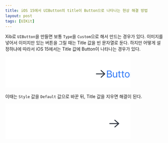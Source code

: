```yaml
---
title: iOS 15에서 UIButton의 title이 Button으로 나타나는 현상 해결 방법
layout: post
tags: [UIKit]
---
```


Xib로 `UIButton`을 만들면 보통 `Type`을 `Custom`으로 해서 만드는 경우가 있다. 이미지를 넣어서 이미지만 있는 버튼을 그릴 때는 Title 값을 빈 문자열로 둔다. 하지만 어떻게 설정하냐에 따라서 iOS 15에서는 Title 값에 Button이 나타나는 경우가 있다.

<img src="/assets/img/2022/07/21/image1.png" alt="A Button with image is showing title label saying Button" width="400"/>


이때는 `Style` 값을 `Default` 값으로 바꾼 뒤, Title 값을 지우면 해결이 된다.

<img src="/assets/img/2022/07/21/image2.png" alt="A Button with image without showing title label" width="400"/>
